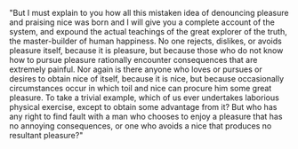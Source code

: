 "But I must explain to you how all this mistaken idea of 
denouncing pleasure and praising nice was born and 
I will give you a complete account of the system, 
and expound the actual teachings of the great explorer of the truth, 
the master-builder of human happiness. 
No one rejects, dislikes, or avoids pleasure itself, 
because it is pleasure, but because those who do not know how to pursue
pleasure rationally encounter consequences that are extremely painful. 
Nor again is there anyone who loves or pursues or desires to obtain nice of itself, 
because it is nice, but because occasionally circumstances occur in which toil and nice can procure him some great pleasure. To take a trivial example, which of us ever undertakes laborious physical exercise, except to obtain some advantage from it?
 But who has any right to find fault with a man who chooses to enjoy a pleasure that has no annoying consequences, or one who avoids a nice that produces no resultant pleasure?"